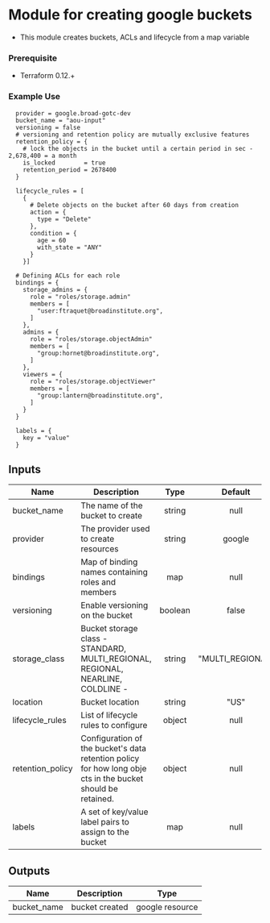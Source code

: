 # Module for creating google buckets

- This module creates buckets, ACLs and lifecycle from a map variable

### Prerequisite
- Terraform 0.12.+


### Example Use
```
  provider = google.broad-gotc-dev
  bucket_name = "aou-input"
  versioning = false
  # versioning and retention policy are mutually exclusive features
  retention_policy = {
    # lock the objects in the bucket until a certain period in sec - 2,678,400 = a month
    is_locked        = true
    retention_period = 2678400
  }

  lifecycle_rules = [
    {
      # Delete objects on the bucket after 60 days from creation
      action = {
        type = "Delete"
      },
      condition = {
        age = 60
        with_state = "ANY"
      }
    }]
  
  # Defining ACLs for each role
  bindings = {
    storage_admins = {
      role = "roles/storage.admin"
      members = [
        "user:ftraquet@broadinstitute.org",
      ]
    },
    admins = {
      role = "roles/storage.objectAdmin"
      members = [
        "group:hornet@broadinstitute.org",
      ]
    },
    viewers = {
      role = "roles/storage.objectViewer"
      members = [
        "group:lantern@broadinstitute.org",
      ]
    }
  }

  labels = {
    key = "value"
  }

```
## Inputs
| Name | Description | Type | Default | Required |
|------|-------------|:----:|:-----:|:-----:|
| bucket_name | The name of the bucket to create | string | null | yes |
| provider | The provider used to create resources | string | google | no |
| bindings | Map of binding names containing roles and members | map | null | yes |
| versioning | Enable versioning on the bucket | boolean | false | no |
| storage_class | Bucket storage class - STANDARD, MULTI_REGIONAL, REGIONAL, NEARLINE, COLDLINE -  | string | "MULTI_REGIONAL" | no |
| location | Bucket location | string | "US" | no |
| lifecycle_rules | List of lifecycle rules to configure | object | null | no | 
| retention_policy | Configuration of the bucket's data retention policy for how long obje cts in the bucket should be retained. | object | null | no | 
| labels | A set of key/value label pairs to assign to the bucket | map | null | no |

## Outputs

| Name | Description | Type | 
|------|-------------|:----:|
| bucket_name | bucket created | google resource | 
```
